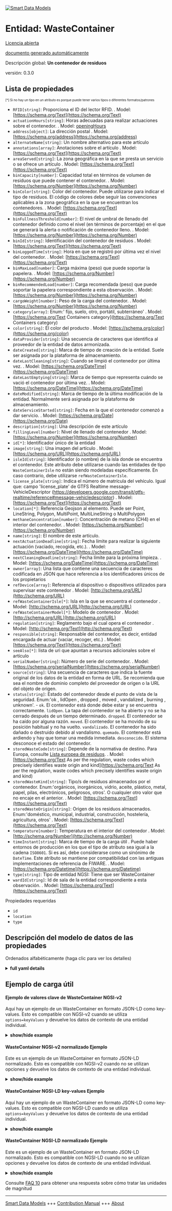 <!-- 10-Header -->  
[![Smart Data Models](https://smartdatamodels.org/wp-content/uploads/2022/01/SmartDataModels_logo.png "Logo")](https://smartdatamodels.org)  
Entidad: WasteContainer  
=======================<!-- /10-Header -->  
<!-- 15-License -->  
[Licencia abierta](https://github.com/smart-data-models//dataModel.WasteManagement/blob/master/WasteContainer/LICENSE.md)  
[documento generado automáticamente](https://docs.google.com/presentation/d/e/2PACX-1vTs-Ng5dIAwkg91oTTUdt8ua7woBXhPnwavZ0FxgR8BsAI_Ek3C5q97Nd94HS8KhP-r_quD4H0fgyt3/pub?start=false&loop=false&delayms=3000#slide=id.gb715ace035_0_60)  
<!-- /15-License -->  
<!-- 20-Description -->  
Descripción global: **Un contenedor de residuos**  
versión: 0.3.0  
<!-- /20-Description -->  
<!-- 30-PropertiesList -->  

## Lista de propiedades  

<sup><sub>[*] Si no hay un tipo en un atributo es porque puede tener varios tipos o diferentes formatos/patrones</sub></sup>  
- `RFID[string]`: Proporciona el ID del lector RFID.  . Model: [https://schema.org/Text](https://schema.org/Text)- `actuationHours[string]`: Horas adecuadas para realizar actuaciones sobre el contenedor.  . Model: [openingHours](openingHours)- `address[object]`: La dirección postal  . Model: [https://schema.org/address](https://schema.org/address)- `alternateName[string]`: Un nombre alternativo para este artículo  - `annotations[array]`: Anotaciones sobre el artículo  . Model: [https://schema.org/Text](https://schema.org/Text)- `areaServed[string]`: La zona geográfica en la que se presta un servicio o se ofrece un artículo  . Model: [https://schema.org/Text](https://schema.org/Text)- `binCapacity[number]`: Capacidad total en términos de volumen de residuos que puede contener el contenedor.  . Model: [https://schema.org/Number](https://schema.org/Number)- `binColor[string]`: Color del contenedor. Puede utilizarse para indicar el tipo de residuos. El código de colores debe seguir las convenciones aplicables a la zona geográfica en la que se encuentran los contenedores.  . Model: [https://schema.org/Text](https://schema.org/Text)- `binFullnessThreshold[number]`: El nivel de umbral de llenado del contenedor definido como el nivel (en términos de porcentaje) en el que se generará la alerta o notificación de contenedor lleno.  . Model: [https://schema.org/Number](https://schema.org/Number)- `binId[string]`: Identificación del contenedor de residuos  . Model: [https://schema.org/Text](https://schema.org/Text)- `binLoggedTime[string]`: Hora en que se registró por última vez el nivel del contenedor.  . Model: [https://schema.org/Text](https://schema.org/Text)- `binMaxLoad[number]`: Carga máxima (peso) que puede soportar la papelera.  . Model: [https://schema.org/Number](https://schema.org/Number)- `binRecommendedLoad[number]`: Carga recomendada (peso) que puede soportar la papelera correspondiente a esta observación.  . Model: [https://schema.org/Number](https://schema.org/Number)- `cargoWeight[number]`: Peso de la carga del contenedor.  . Model: [https://schema.org/Number](https://schema.org/Number)- `category[array]`: Enum:' fijo, suelo, otro, portátil, subterráneo'  . Model: [https://schema.org/Text Containers category](https://schema.org/Text Containers category)- `color[string]`: El color del producto  . Model: [https://schema.org/color](https://schema.org/color)- `dataProvider[string]`: Una secuencia de caracteres que identifica al proveedor de la entidad de datos armonizada.  - `dateCreated[string]`: Marca de tiempo de creación de la entidad. Suele ser asignada por la plataforma de almacenamiento.  - `dateLastCleaning[string]`: Cuando se limpió el contenedor por última vez.  . Model: [https://schema.org/DateTime](https://schema.org/DateTime)- `dateLastEmptying[string]`: Marca de tiempo que representa cuándo se vació el contenedor por última vez.  . Model: [https://schema.org/DateTime](https://schema.org/DateTime)- `dateModified[string]`: Marca de tiempo de la última modificación de la entidad. Normalmente será asignada por la plataforma de almacenamiento.  - `dateServiceStarted[string]`: Fecha en la que el contenedor comenzó a dar servicio.  . Model: [https://schema.org/Date](https://schema.org/Date)- `description[string]`: Una descripción de este artículo  - `fillingLevel[number]`: Nivel de llenado del contenedor  . Model: [https://schema.org/Number](https://schema.org/Number)- `id[*]`: Identificador único de la entidad  - `image[string]`: Una imagen del artículo  . Model: [https://schema.org/URL](https://schema.org/URL)- `isleId[string]`: Identificador (o nombre) de la isla donde se encuentra el contenedor. Este atributo debe utilizarse cuando las entidades de tipo `WasteContainerIsle` no están siendo modeladas específicamente. En caso contrario, debe utilizarse `refWasteContainerIsle`.  - `license_plate[string]`: Indica el número de matrícula del vehículo. Igual que: campo 'license_plate' de GTFS Realtime message-VehicleDescriptor (https://developers.google.com/transit/gtfs-realtime/reference#message-vehicledescriptor)  . Model: [https://schema.org/Text](https://schema.org/Text)- `location[*]`: Referencia Geojson al elemento. Puede ser Point, LineString, Polygon, MultiPoint, MultiLineString o MultiPolygon  - `methaneConcentration[number]`: Concentración de metano (CH4) en el interior del contenedor.  . Model: [https://schema.org/Number](https://schema.org/Number)- `name[string]`: El nombre de este artículo.  - `nextActuationDeadline[string]`: Fecha límite para realizar la siguiente actuación (vaciado, recogida, etc.).  . Model: [https://schema.org/DateTime](https://schema.org/DateTime)- `nextCleaningDeadline[string]`: Fecha límite para la próxima limpieza.  . Model: [https://schema.org/DateTime](https://schema.org/DateTime)- `owner[array]`: Una lista que contiene una secuencia de caracteres codificada en JSON que hace referencia a los identificadores únicos de los propietarios  - `refDevice[array]`: Referencia al dispositivo o dispositivos utilizados para supervisar este contenedor  . Model: [http://schema.org/URL](http://schema.org/URL)- `refWasteContainerIsle[*]`: Isla en la que se encuentra el contenedor  . Model: [http://schema.org/URL](http://schema.org/URL)- `refWasteContainerModel[*]`: Modelo de contenedor  . Model: [http://schema.org/URL](http://schema.org/URL)- `regulation[string]`: Reglamento bajo el cual opera el contenedor  . Model: [http://schema.org/Text](http://schema.org/Text)- `responsible[string]`: Responsable del contenedor, es decir, entidad encargada de actuar (vaciar, recoger, etc.)  . Model: [https://schema.org/Text](https://schema.org/Text)- `seeAlso[*]`: lista de uri que apuntan a recursos adicionales sobre el artículo  - `serialNumber[string]`: Número de serie del contenedor.  . Model: [https://schema.org/serialNumber](https://schema.org/serialNumber)- `source[string]`: Una secuencia de caracteres que indica la fuente original de los datos de la entidad en forma de URL. Se recomienda que sea el nombre de dominio completo del proveedor de origen o la URL del objeto de origen.  - `status[string]`: Estado del contenedor desde el punto de vista de la seguridad. Enum:'ok , lidOpen , dropped , moved , vandalized , burning , unknown'.  - `ok`. El contenedor está donde debe estar y se encuentra correctamente. `lidOpen`. La tapa del contenedor se ha abierto y no se ha cerrado después de un tiempo determinado. `dropped`. El contenedor se ha caído por alguna razón. `moved`. El contenedor se ha movido de su posición habitual y no ha vuelto. `vandalizado`. El contenedor ha sido dañado o destruido debido al vandalismo. `quemado`. El contenedor está ardiendo y hay que tomar una medida inmediata. `desconocido`. El sistema desconoce el estado del contenedor.  - `storedWasteCode[string]`: Depende de la normativa de destino. Para Europa, consulte [Lista europea de residuos](http://ec.europa.eu/environment/waste/framework/list.htm).  . Model: [https://schema.org/Text As per the regulation, waste codes which precisely identifies waste origin and kind](https://schema.org/Text As per the regulation, waste codes which precisely identifies waste origin and kind)- `storedWasteKind[string]`: Tipo/s de residuos almacenados por el contenedor. Enum:'orgánicos, inorgánicos, vidrio, aceite, plástico, metal, papel, pilas, electrónicos, peligrosos, otros'. O cualquier otro valor que no encaje en el anterior.  . Model: [https://schema.org/Text](https://schema.org/Text)- `storedWasteOrigin[string]`: Origen de los residuos almacenados. Enum:'doméstico, municipal, industrial, construcción, hostelería, agricultura, otros'  . Model: [https://schema.org/Text](https://schema.org/Text)- `temperature[number]`: Temperatura en el interior del contenedor  . Model: [http://schema.org/Number](http://schema.org/Number)- `timeInstant[string]`: Marca de tiempo de la carga útil . Puede haber entornos de producción en los que el tipo de atributo sea igual a la cadena `ISO8601`. Si es así, debe considerarse como un sinónimo de `DateTime`. Este atributo se mantiene por compatibilidad con las antiguas implementaciones de referencia de FIWARE.  . Model: [https://schema.org/Datetime](https://schema.org/Datetime)- `type[string]`: Tipo de entidad NGSI: Tiene que ser WasteContainer  - `wardId[string]`: Id de sala de la entidad correspondiente a esta observación.  . Model: [https://schema.org/Text](https://schema.org/Text)<!-- /30-PropertiesList -->  
<!-- 35-RequiredProperties -->  
Propiedades requeridas  
- `id`  - `location`  - `type`  <!-- /35-RequiredProperties -->  
<!-- 40-RequiredProperties -->  
<!-- /40-RequiredProperties -->  
<!-- 50-DataModelHeader -->  
## Descripción del modelo de datos de las propiedades  
Ordenados alfabéticamente (haga clic para ver los detalles)  
<!-- /50-DataModelHeader -->  
<!-- 60-ModelYaml -->  
<details><summary><strong>full yaml details</strong></summary>    
```yaml  
WasteContainer:    
  description: 'A waste container'    
  properties:    
    RFID:    
      description: 'Gives the ID of the RFID reader.'    
      type: string    
      x-ngsi:    
        model: https://schema.org/Text    
        type: Property    
    actuationHours:    
      description: 'Hours suitable for performing actuations over the container.'    
      type: string    
      x-ngsi:    
        model: openingHours    
        type: Property    
    address:    
      description: 'The mailing address'    
      properties:    
        addressCountry:    
          description: 'Property. The country. For example, Spain. Model:''https://schema.org/addressCountry'''    
          type: string    
        addressLocality:    
          description: 'Property. The locality in which the street address is, and which is in the region. Model:''https://schema.org/addressLocality'''    
          type: string    
        addressRegion:    
          description: 'Property. The region in which the locality is, and which is in the country. Model:''https://schema.org/addressRegion'''    
          type: string    
        postOfficeBoxNumber:    
          description: 'Property. The post office box number for PO box addresses. For example, 03578. Model:''https://schema.org/postOfficeBoxNumber'''    
          type: string    
        postalCode:    
          description: 'Property. The postal code. For example, 24004. Model:''https://schema.org/https://schema.org/postalCode'''    
          type: string    
        streetAddress:    
          description: 'Property. The street address. Model:''https://schema.org/streetAddress'''    
          type: string    
      type: object    
      x-ngsi:    
        model: https://schema.org/address    
        type: Property    
    alternateName:    
      description: 'An alternative name for this item'    
      type: string    
      x-ngsi:    
        type: Property    
    annotations:    
      description: 'Annotations about the item'    
      items:    
        type: string    
      type: array    
      x-ngsi:    
        model: https://schema.org/Text    
        type: Property    
    areaServed:    
      description: 'The geographic area where a service or offered item is provided'    
      type: string    
      x-ngsi:    
        model: https://schema.org/Text    
        type: Property    
    binCapacity:    
      description: 'Total capacity in terms of the volume of waste the bin can hold.'    
      type: number    
      x-ngsi:    
        model: https://schema.org/Number    
        type: Property    
    binColor:    
      description: 'Color of the bin. Could be used for indicating the type of waste. The color coding should follow the conventions applicable to the geographical area the bins are located.'    
      type: string    
      x-ngsi:    
        model: https://schema.org/Text    
        type: Property    
    binFullnessThreshold:    
      description: 'The fullness threshold level of the bin defined as the level (in terms of percentage) when the bin full alert or notification will be generated.'    
      type: number    
      x-ngsi:    
        model: https://schema.org/Number    
        type: Property    
    binId:    
      description: 'Id of the waste carrying bin'    
      type: string    
      x-ngsi:    
        model: https://schema.org/Text    
        type: Property    
    binLoggedTime:    
      description: 'Time when the bin''s level was last logged.'    
      format: date-time    
      type: string    
      x-ngsi:    
        model: https://schema.org/Text    
        type: Property    
    binMaxLoad:    
      description: 'Maximum load (weight) that the waste bin can hold.'    
      type: number    
      x-ngsi:    
        model: https://schema.org/Number    
        type: Property    
    binRecommendedLoad:    
      description: 'Recommended load (weight) that the waste bin corresponding to this observation can hold.'    
      type: number    
      x-ngsi:    
        model: https://schema.org/Number    
        type: Property    
    cargoWeight:    
      description: 'Weight of the container load.'    
      minimum: 0    
      type: number    
      x-ngsi:    
        model: https://schema.org/Number    
        type: Property    
    category:    
      description: 'Enum:'' fixed, ground, other, portable, underground'''    
      items:    
        enum:    
          - fixed    
          - ground    
          - other    
          - portable    
          - underground    
        type: string    
      minItems: 1    
      type: array    
      uniqueItems: true    
      x-ngsi:    
        model: 'https://schema.org/Text Containers category'    
        type: Property    
    color:    
      description: 'The color of the product'    
      type: string    
      x-ngsi:    
        model: https://schema.org/color    
        type: Property    
    dataProvider:    
      description: 'A sequence of characters identifying the provider of the harmonised data entity.'    
      type: string    
      x-ngsi:    
        type: Property    
    dateCreated:    
      description: 'Entity creation timestamp. This will usually be allocated by the storage platform.'    
      format: date-time    
      type: string    
      x-ngsi:    
        type: Property    
    dateLastCleaning:    
      description: 'When the container was cleaned last time. '    
      format: date-time    
      type: string    
      x-ngsi:    
        model: https://schema.org/DateTime    
        type: Property    
    dateLastEmptying:    
      description: 'Timestamp which represents when the container was emptied last time.'    
      format: date-time    
      type: string    
      x-ngsi:    
        model: https://schema.org/DateTime    
        type: Property    
    dateModified:    
      description: 'Timestamp of the last modification of the entity. This will usually be allocated by the storage platform.'    
      format: date-time    
      type: string    
      x-ngsi:    
        type: Property    
    dateServiceStarted:    
      description: 'Date at which the container started giving service.'    
      format: date-time    
      type: string    
      x-ngsi:    
        model: https://schema.org/Date    
        type: Property    
    description:    
      description: 'A description of this item'    
      type: string    
      x-ngsi:    
        type: Property    
    fillingLevel:    
      description: 'Filling level of the container'    
      maximum: 1    
      minimum: 0    
      type: number    
      x-ngsi:    
        model: https://schema.org/Number    
        type: Property    
    id:    
      anyOf: &wastecontainer_-_properties_-_owner_-_items_-_anyof    
        - description: 'Property. Identifier format of any NGSI entity'    
          maxLength: 256    
          minLength: 1    
          pattern: ^[\w\-\.\{\}\$\+\*\[\]`|~^@!,:\\]+$    
          type: string    
        - description: 'Property. Identifier format of any NGSI entity'    
          format: uri    
          type: string    
      description: 'Unique identifier of the entity'    
      x-ngsi:    
        type: Property    
    image:    
      description: 'An image of the item'    
      format: uri    
      type: string    
      x-ngsi:    
        model: https://schema.org/URL    
        type: Property    
    isleId:    
      description: 'Identifier (or name) of the isle where the container is placed. This attribute should be used when entities of type `WasteContainerIsle` are not being modelled specifically. Otherwise, `refWasteContainerIsle` should be used.'    
      type: string    
      x-ngsi:    
        type: Property    
    license_plate:    
      description: "Gives the License Plate number of the vehicle. SameAs: 'license_plate' field from GTFS Realtime message-VehicleDescriptor (https://developers.google.com/transit/gtfs-realtime/reference#message-vehicledescriptor)"    
      type: string    
      x-ngsi:    
        model: https://schema.org/Text    
        type: Property    
    location:    
      description: 'Geojson reference to the item. It can be Point, LineString, Polygon, MultiPoint, MultiLineString or MultiPolygon'    
      oneOf:    
        - description: 'Geoproperty. Geojson reference to the item. Point'    
          properties:    
            bbox:    
              items:    
                type: number    
              minItems: 4    
              type: array    
            coordinates:    
              items:    
                type: number    
              minItems: 2    
              type: array    
            type:    
              enum:    
                - Point    
              type: string    
          required:    
            - type    
            - coordinates    
          title: 'GeoJSON Point'    
          type: object    
        - description: 'Geoproperty. Geojson reference to the item. LineString'    
          properties:    
            bbox:    
              items:    
                type: number    
              minItems: 4    
              type: array    
            coordinates:    
              items:    
                items:    
                  type: number    
                minItems: 2    
                type: array    
              minItems: 2    
              type: array    
            type:    
              enum:    
                - LineString    
              type: string    
          required:    
            - type    
            - coordinates    
          title: 'GeoJSON LineString'    
          type: object    
        - description: 'Geoproperty. Geojson reference to the item. Polygon'    
          properties:    
            bbox:    
              items:    
                type: number    
              minItems: 4    
              type: array    
            coordinates:    
              items:    
                items:    
                  items:    
                    type: number    
                  minItems: 2    
                  type: array    
                minItems: 4    
                type: array    
              type: array    
            type:    
              enum:    
                - Polygon    
              type: string    
          required:    
            - type    
            - coordinates    
          title: 'GeoJSON Polygon'    
          type: object    
        - description: 'Geoproperty. Geojson reference to the item. MultiPoint'    
          properties:    
            bbox:    
              items:    
                type: number    
              minItems: 4    
              type: array    
            coordinates:    
              items:    
                items:    
                  type: number    
                minItems: 2    
                type: array    
              type: array    
            type:    
              enum:    
                - MultiPoint    
              type: string    
          required:    
            - type    
            - coordinates    
          title: 'GeoJSON MultiPoint'    
          type: object    
        - description: 'Geoproperty. Geojson reference to the item. MultiLineString'    
          properties:    
            bbox:    
              items:    
                type: number    
              minItems: 4    
              type: array    
            coordinates:    
              items:    
                items:    
                  items:    
                    type: number    
                  minItems: 2    
                  type: array    
                minItems: 2    
                type: array    
              type: array    
            type:    
              enum:    
                - MultiLineString    
              type: string    
          required:    
            - type    
            - coordinates    
          title: 'GeoJSON MultiLineString'    
          type: object    
        - description: 'Geoproperty. Geojson reference to the item. MultiLineString'    
          properties:    
            bbox:    
              items:    
                type: number    
              minItems: 4    
              type: array    
            coordinates:    
              items:    
                items:    
                  items:    
                    items:    
                      type: number    
                    minItems: 2    
                    type: array    
                  minItems: 4    
                  type: array    
                type: array    
              type: array    
            type:    
              enum:    
                - MultiPolygon    
              type: string    
          required:    
            - type    
            - coordinates    
          title: 'GeoJSON MultiPolygon'    
          type: object    
      x-ngsi:    
        type: Geoproperty    
    methaneConcentration:    
      description: 'Methane (CH4) concentration inside the container.'    
      minimum: 0    
      type: number    
      x-ngsi:    
        model: https://schema.org/Number    
        type: Property    
    name:    
      description: 'The name of this item.'    
      type: string    
      x-ngsi:    
        type: Property    
    nextActuationDeadline:    
      description: 'Deadline for next actuation to be performed (emptying, picking up, etc.).'    
      format: date-time    
      type: string    
      x-ngsi:    
        model: https://schema.org/DateTime    
        type: Property    
    nextCleaningDeadline:    
      description: 'Deadline for next cleaning.'    
      format: date-time    
      type: string    
      x-ngsi:    
        model: https://schema.org/DateTime    
        type: Property    
    owner:    
      description: 'A List containing a JSON encoded sequence of characters referencing the unique Ids of the owner(s)'    
      items:    
        anyOf: *wastecontainer_-_properties_-_owner_-_items_-_anyof    
        description: 'Property. Unique identifier of the entity'    
      type: array    
      x-ngsi:    
        type: Property    
    refDevice:    
      description: 'Reference to the device(s) used to monitor this container'    
      items:    
        anyOf: *wastecontainer_-_properties_-_owner_-_items_-_anyof    
        description: 'Property. Unique identifier of the entity'    
      minItems: 1    
      type: array    
      uniqueItems: true    
      x-ngsi:    
        model: http://schema.org/URL    
        type: Relationship    
    refWasteContainerIsle:    
      anyOf:    
        - description: 'Property. Identifier format of any NGSI entity'    
          maxLength: 256    
          minLength: 1    
          pattern: ^[\w\-\.\{\}\$\+\*\[\]`|~^@!,:\\]+$    
          type: string    
        - description: 'Property. Identifier format of any NGSI entity'    
          format: uri    
          type: string    
      description: 'Isle where the container is placed'    
      x-ngsi:    
        model: http://schema.org/URL    
        type: Relationship    
    refWasteContainerModel:    
      anyOf:    
        - description: 'Property. Identifier format of any NGSI entity'    
          maxLength: 256    
          minLength: 1    
          pattern: ^[\w\-\.\{\}\$\+\*\[\]`|~^@!,:\\]+$    
          type: string    
        - description: 'Property. Identifier format of any NGSI entity'    
          format: uri    
          type: string    
      description: 'Container''s model'    
      x-ngsi:    
        model: http://schema.org/URL    
        type: Relationship    
    regulation:    
      description: 'Regulation under which the container is operating'    
      type: string    
      x-ngsi:    
        model: http://schema.org/Text    
        type: Property    
    responsible:    
      description: 'Responsible for the container, i.e. entity in charge of  actuating (emptying, collecting, etc)'    
      type: string    
      x-ngsi:    
        model: https://schema.org/Text    
        type: Property    
    seeAlso:    
      description: 'list of uri pointing to additional resources about the item'    
      oneOf:    
        - items:    
            format: uri    
            type: string    
          minItems: 1    
          type: array    
        - format: uri    
          type: string    
      x-ngsi:    
        type: Property    
    serialNumber:    
      description: 'Serial number of the container.'    
      type: string    
      x-ngsi:    
        model: https://schema.org/serialNumber    
        type: Property    
    source:    
      description: 'A sequence of characters giving the original source of the entity data as a URL. Recommended to be the fully qualified domain name of the source provider, or the URL to the source object.'    
      type: string    
      x-ngsi:    
        type: Property    
    status:    
      description: 'Container''s status from the point of view of safety. Enum:''ok , lidOpen , dropped , moved , vandalized , burning , unknown''.  -   `ok`. Container is where it must be and stands properly. `lidOpen`. Container''s lid has been opened and not closed after a certain amount of time. `dropped`. Container has been dropped for some reason. `moved`. Container has been moved from its regular position and has not come back. `vandalized`. Container has been damaged or destroyed due to vandalism. `burning`. Container is burning and an immediate action has to be taken. `unknown`. The status of the container is not known to the system.'    
      enum:    
        - ok    
        - lidOpen    
        - dropped    
        - moved    
        - vandalized    
        - burning    
        - unknown    
      type: string    
      x-ngsi:    
        type: Property    
    storedWasteCode:    
      description: 'Depend on the target regulation. For Europe, check [Europe''s List of Waste](http://ec.europa.eu/environment/waste/framework/list.htm).'    
      type: string    
      x-ngsi:    
        model: 'https://schema.org/Text As per the regulation, waste codes which precisely identifies waste origin and kind'    
        type: Property    
    storedWasteKind:    
      description: 'Kind/s of waste stored by the container. Enum:''organic, inorganic, glass, oil, plastic, metal, paper, batteries, electronics, hazardous, other''. Or any other value which does not fit within the former. '    
      enum:    
        - organic    
        - inorganic    
        - glass    
        - oil    
        - plastic    
        - metal    
        - paper    
        - batteries    
        - electronics    
        - hazardous    
        - other    
      type: string    
      x-ngsi:    
        model: https://schema.org/Text    
        type: Property    
    storedWasteOrigin:    
      description: 'Origin of the waste stored. Enum:''household, municipal, industrial, construction, hostelry, agriculture, other'' '    
      enum:    
        - household    
        - municipal    
        - industrial    
        - construction    
        - hostelry    
        - agriculture    
        - other    
      type: string    
      x-ngsi:    
        model: https://schema.org/Text    
        type: Property    
    temperature:    
      description: 'Temperature inside the container'    
      type: number    
      x-ngsi:    
        model: http://schema.org/Number    
        type: Property    
    timeInstant:    
      description: 'Timestamp of the payload . There can be production environments where the attribute type is equal to the `ISO8601` string. If so, it must be considered as a synonym of `DateTime`. This attribute is kept for backwards compatibility with old FIWARE reference implementations.'    
      format: date-time    
      type: string    
      x-ngsi:    
        model: https://schema.org/Datetime    
        type: Property    
    type:    
      description: 'NGSI Entity Type: It has to be WasteContainer'    
      enum:    
        - WasteContainer    
      type: string    
      x-ngsi:    
        type: Property    
    wardId:    
      description: 'Ward Id of the entity corresponding to this observation.'    
      type: string    
      x-ngsi:    
        model: https://schema.org/Text    
        type: Property    
  required:    
    - id    
    - type    
    - location    
  type: object    
  x-derived-from: ""    
  x-disclaimer: 'Redistribution and use in source and binary forms, with or without modification, are permitted  provided that the license conditions are met. Copyleft (c) 2021 Contributors to Smart Data Models Program'    
  x-license-url: https://github.com/smart-data-models/dataModel.WasteManagement/blob/master/WasteContainer/LICENSE.md    
  x-model-schema: https://smart-data-models.github.io/dataModel.WasteManagement/WasteContainer/schema.json    
  x-model-tags: ""    
  x-version: 0.3.0    
```  
</details>    
<!-- /60-ModelYaml -->  
<!-- 70-MiddleNotes -->  
<!-- /70-MiddleNotes -->  
<!-- 80-Examples -->  
## Ejemplo de carga útil  
#### Ejemplo de valores clave de WasteContainer NGSI-v2  
Aquí hay un ejemplo de un WasteContainer en formato JSON-LD como key-values. Esto es compatible con NGSI-v2 cuando se utiliza `options=keyValues` y devuelve los datos de contexto de una entidad individual.  
<details><summary><strong>show/hide example</strong></summary>    
```json  
{  
  "id": "urn:ngsi-ld:wastecontainer:1021:AAWD",  
  "type": "WasteContainer",  
  "location": {  
    "coordinates": [  
      -8.768460000000001,  
      42.60214472222222  
    ],  
    "type": "Point"  
  },  
  "binCapacity": 43,  
  "binColor": "Green",  
  "binClearedTime": "2021-03-11T15:51:02+05:30",  
  "wardId": "21",  
  "binCategory": "Household Bin",  
  "license_plate": "KA23F2345",  
  "RFID": "67855734",  
  "binFillingLevel": 0.65,  
  "binFullnessThreshold": 80,  
  "binRecommendedLoad": 30,  
  "binId": "12",  
  "binMaxLoad": 75,  
  "binLoggedTime": "2021-03-01T15:51:02+05:30"  
}  
```  
</details>  
#### WasteContainer NGSI-v2 normalizado Ejemplo  
Este es un ejemplo de un WasteContainer en formato JSON-LD normalizado. Esto es compatible con NGSI-v2 cuando no se utilizan opciones y devuelve los datos de contexto de una entidad individual.  
<details><summary><strong>show/hide example</strong></summary>    
```json  
{  
  "id": "urn:ngsi-ld:wastecontainer:1021:AAWD",  
  "type": "WasteContainer",  
  "location": {  
    "type": "geo:json",  
    "value": {  
      "coordinates": [  
        -8.768460000000001,  
        42.60214472222222  
      ],  
      "type": "Point"  
    }  
  },  
  "binCapacity": {  
    "type": "number",  
    "value": 43  
  },  
  "binColor": {  
    "type": "Text",  
    "value": "Green"  
  },  
  "binClearedTime": {  
    "type": "DateTime",  
    "value": "2021-03-11T15:51:02+05:30"  
  },  
  "wardId": {  
    "type": "Text",  
    "value": "21"  
  },  
  "binCategory": {  
    "type": "Text",  
    "value": "Household Bin"  
  },  
  "license_plate": {  
    "type": "Text",  
    "value": "KA23F2345"  
  },  
  "RFID": {  
    "type": "Text",  
    "value": "67855734"  
  },  
  "binFillingLevel": {  
    "type": "number",  
    "value": 0.65  
  },  
  "binFullnessThreshold": {  
    "type": "number",  
    "value": 80  
  },  
  "binRecommendedLoad": {  
    "type": "number",  
    "value": 30  
  },  
  "binId": {  
    "type": "Text",  
    "value": "12"  
  },  
  "binMaxLoad": {  
    "type": "number",  
    "value": 75  
  },  
  "binLoggedTime": {  
    "type": "DateTime",  
    "value": "2021-03-01T15:51:02+05:30"  
  }  
}  
```  
</details>  
#### WasteContainer NGSI-LD key-values Ejemplo  
Aquí hay un ejemplo de un WasteContainer en formato JSON-LD como key-values. Esto es compatible con NGSI-LD cuando se utiliza `options=keyValues` y devuelve los datos de contexto de una entidad individual.  
<details><summary><strong>show/hide example</strong></summary>    
```json  
{  
    "id": "urn:ngsi-ld:wastecontainer:1021:AAWD",  
    "type": "WasteContainer",  
    "RFID": "67855734",  
    "binCapacity": 43,  
    "binCategory": "Household Bin",  
    "binClearedTime": "2021-03-11T15:51:02+05:30",  
    "binColor": "Green",  
    "binFillingLevel": 0.65,  
    "binFullnessThreshold": 80,  
    "binId": "12",  
    "binLoggedTime": "2021-03-01T15:51:02+05:30",  
    "binMaxLoad": 75,  
    "binRecommendedLoad": 30,  
    "license_plate": "KA23F2345",  
    "location": {  
        "coordinates": [  
            -8.768460000000001,  
            42.60214472222222  
        ],  
        "type": "Point"  
    },  
    "wardId": "21",  
    "@context": [  
        "iudx:WmgmtBin",  
        "https://raw.githubusercontent.com/smart-data-models/dataModel.WasteManagement/master/context.jsonld"  
    ]  
}  
```  
</details>  
#### WasteContainer NGSI-LD normalizado Ejemplo  
Este es un ejemplo de un WasteContainer en formato JSON-LD normalizado. Esto es compatible con NGSI-LD cuando no se utilizan opciones y devuelve los datos de contexto de una entidad individual.  
<details><summary><strong>show/hide example</strong></summary>    
```json  
{  
    "id": "urn:ngsi-ld:wastecontainer:1021:AAWD",  
    "type": "WasteContainer",  
    "RFID": {  
        "type": "Property",  
        "value": "67855734"  
    },  
    "binCapacity": {  
        "type": "Property",  
        "value": 43  
    },  
    "binCategory": {  
        "type": "Property",  
        "value": "Household Bin"  
    },  
    "binClearedTime": {  
        "type": "Property",  
        "value": {  
            "@type": "DateTime",  
            "@value": "2021-03-11T15:51:02+05:30"  
        }  
    },  
    "binColor": {  
        "type": "Text",  
        "value": "Green"  
    },  
    "binFillingLevel": {  
        "type": "Property",  
        "value": 0.65  
    },  
    "binFullnessThreshold": {  
        "type": "Property",  
        "value": 80  
    },  
    "binId": {  
        "type": "Property",  
        "value": "12"  
    },  
    "binLoggedTime": {  
        "type": "Property",  
        "value": {  
            "@type": "DateTime",  
            "@value": "2021-03-11T15:51:02+05:30"  
        }  
    },  
    "binMaxLoad": {  
        "type": "Property",  
        "value": 75  
    },  
    "binRecommendedLoad": {  
        "type": "Property",  
        "value": 30  
    },  
    "license_plate": {  
        "type": "Property",  
        "value": "KA23F2345"  
    },  
    "location": {  
        "type": "Geoproperty",  
        "value": {  
            "coordinates": [  
                -8.768460000000001,  
                42.60214472222222  
            ],  
            "type": "Point"  
        }  
    },  
    "wardId": {  
        "type": "Property",  
        "value": "21"  
    },  
    "@context": [  
        "iudx:WmgmtBin",  
        "https://raw.githubusercontent.com/smart-data-models/dataModel.WasteManagement/master/context.jsonld"  
    ]  
}  
```  
</details><!-- /80-Examples -->  
<!-- 90-FooterNotes -->  
<!-- /90-FooterNotes -->  
<!-- 95-Units -->  
Consulte [FAQ 10](https://smartdatamodels.org/index.php/faqs/) para obtener una respuesta sobre cómo tratar las unidades de magnitud  
<!-- /95-Units -->  
<!-- 97-LastFooter -->  
---  
[Smart Data Models](https://smartdatamodels.org) +++ [Contribution Manual](https://bit.ly/contribution_manual) +++ [About](https://bit.ly/Introduction_SDM)<!-- /97-LastFooter -->  
